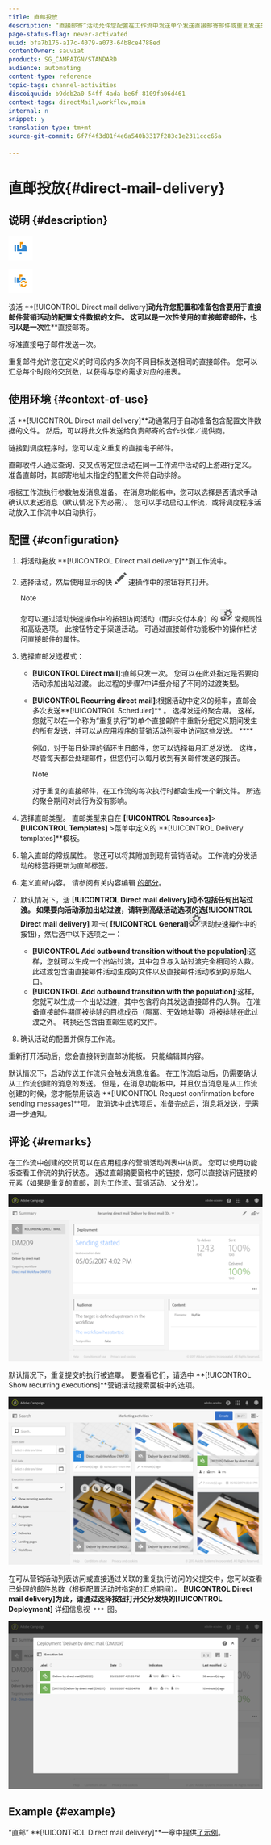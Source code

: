 ```yaml
---
title: 直邮投放
description: “直接邮寄”活动允许您配置在工作流中发送单个发送直接邮寄邮件或重复发送的直接邮寄邮件。
page-status-flag: never-activated
uuid: bfa7b176-a17c-4079-a073-64b8ce4788ed
contentOwner: sauviat
products: SG_CAMPAIGN/STANDARD
audience: automating
content-type: reference
topic-tags: channel-activities
discoiquuid: b9ddb2a0-54ff-4ada-be6f-8109fa06d461
context-tags: directMail,workflow,main
internal: n
snippet: y
translation-type: tm+mt
source-git-commit: 6f7f4f3d81f4e6a540b3317f283c1e2311ccc65a

---
```



# 直邮投放{#direct-mail-delivery}

## 说明 {#description}

![](assets/paper.png)

![](assets/recurrentpaper.png)

该活 **[!UICONTROL Direct mail delivery]**动允许您配置和准备包含要用于直接邮件营销活动的配置文件数据的文件。 这可以是一次性使用的直接邮寄邮件，也可以是一次**&#x200B;性&#x200B;**直接邮寄。

标准直接电子邮件发送一次。

重复邮件允许您在定义的时间段内多次向不同目标发送相同的直接邮件。 您可以汇总每个时段的交货数，以获得与您的需求对应的报表。

## 使用环境 {#context-of-use}

活 **[!UICONTROL Direct mail delivery]**动通常用于自动准备包含配置文件数据的文件。 然后，可以将此文件发送给负责邮寄的合作伙伴／提供商。

链接到调度程序时，您可以定义重复的直接电子邮件。

直邮收件人通过查询、交叉点等定位活动在同一工作流中活动的上游进行定义。 准备直邮时，其邮寄地址未指定的配置文件将自动排除。

根据工作流执行参数触发消息准备。 在消息功能板中，您可以选择是否请求手动确认以发送消息（默认情况下为必需）。 您可以手动启动工作流，或将调度程序活动放入工作流中以自动执行。

## 配置 {#configuration}

1. 将活动拖放 **[!UICONTROL Direct mail delivery]**到工作流中。
1. 选择活动，然后使用显示的快 ![](assets/edit_darkgrey-24px.png) 速操作中的按钮将其打开。

   >[!NOTE]
   >
   >您可以通过活动快速操作中的按钮访问活动（而非交付本身）的 ![](assets/dlv_activity_params-24px.png) 常规属性和高级选项。 此按钮特定于渠道活动。 可通过直接邮件功能板中的操作栏访问直接邮件的属性。

1. 选择直邮发送模式：

   * **[!UICONTROL Direct mail]**:直邮只发一次。 您可以在此处指定是否要向活动添加出站过渡。 此过程的步骤7中详细介绍了不同的过渡类型。
   * **[!UICONTROL Recurring direct mail]**:根据活动中定义的频率，直邮会多次发送**[!UICONTROL Scheduler]** 。 选择发送的聚合期。 这样，您就可以在一个称为“重复执行”的单个直接邮件中重新分组定义期间发生的所有发送，并可以从应用程序的营销活动列表中访问这些发送。 ****

      例如，对于每日处理的循环生日邮件，您可以选择每月汇总发送。 这样，尽管每天都会处理邮件，但您仍可以每月收到有关邮件发送的报告。

      >[!NOTE]
      >
      >对于重复的直接邮件，在工作流的每次执行时都会生成一个新文件。 所选的聚合期间对此行为没有影响。

1. 选择直邮类型。 直邮类型来自在 **[!UICONTROL Resources]**>**[!UICONTROL Templates]** >菜单中定义的 **[!UICONTROL Delivery templates]**模板。
1. 输入直邮的常规属性。 您还可以将其附加到现有营销活动。 工作流的分发活动的标签将更新为直邮标签。
1. 定义直邮内容。 请参阅有关内容编辑 [的部分](../../designing/using/personalization.md)。
1. 默认情况下，活 **[!UICONTROL Direct mail delivery]**动不包括任何出站过渡。 如果要向活动添加出站过渡，请转到高级活动选项的选**[!UICONTROL Direct mail delivery]** 项卡( **[!UICONTROL General]**![](assets/dlv_activity_params-24px.png)活动快速操作中的按钮)，然后选中以下选项之一：

   * **[!UICONTROL Add outbound transition without the population]**:这样，您就可以生成一个出站过渡，其中包含与入站过渡完全相同的人数。 此过渡包含由直接邮件活动生成的文件以及直接邮件活动收到的原始人口。
   * **[!UICONTROL Add outbound transition with the population]**:这样，您就可以生成一个出站过渡，其中包含将向其发送直接邮件的人群。 在准备直接邮件期间被排除的目标成员（隔离、无效地址等）将被排除在此过渡之外。 转换还包含由直邮生成的文件。

1. 确认活动的配置并保存工作流。

重新打开活动后，您会直接转到直邮功能板。 只能编辑其内容。

默认情况下，启动传送工作流只会触发消息准备。 在工作流启动后，仍需要确认从工作流创建的消息的发送。 但是，在消息功能板中，并且仅当消息是从工作流创建的时候，您才能禁用该选 **[!UICONTROL Request confirmation before sending messages]**项。 取消选中此选项后，准备完成后，消息将发送，无需进一步通知。

## 评论 {#remarks}

在工作流中创建的交货可以在应用程序的营销活动列表中访问。 您可以使用功能板查看工作流的执行状态。 通过直邮摘要窗格中的链接，您可以直接访问链接的元素（如果是重复的直邮，则为工作流、营销活动、父分发）。

![](assets/wkf_display_parent_elements_direct_mail.png)

默认情况下，重复提交的执行被遮罩。 要查看它们，请选中 **[!UICONTROL Show recurring executions]**营销活动搜索面板中的选项。

![](assets/wkf_display_recurrent_executions_direct_mail.png)

在可从营销活动列表访问或直接通过关联的重复执行访问的父提交中，您可以查看已处理的邮件总数（根据配置活动时指定的汇总期间）。 **[!UICONTROL Direct mail delivery]**为此，请通过选择按钮打开父分发块的**[!UICONTROL Deployment]** 详细信息视 ![](assets/wkf_dlv_detail_button.png) 图。

![](assets/wkf_display_recurrent_executions_3_direct_mail.png)

## Example {#example}

“直邮” **[!UICONTROL Direct mail delivery]**一章中提供[了示例](../../channels/using/example-of-direct-mail-in-a-workflow.md)。
